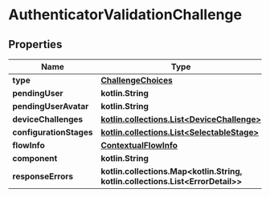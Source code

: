 
# AuthenticatorValidationChallenge

## Properties
Name | Type | Description | Notes
------------ | ------------- | ------------- | -------------
**type** | [**ChallengeChoices**](ChallengeChoices.md) |  | 
**pendingUser** | **kotlin.String** |  | 
**pendingUserAvatar** | **kotlin.String** |  | 
**deviceChallenges** | [**kotlin.collections.List&lt;DeviceChallenge&gt;**](DeviceChallenge.md) |  | 
**configurationStages** | [**kotlin.collections.List&lt;SelectableStage&gt;**](SelectableStage.md) |  | 
**flowInfo** | [**ContextualFlowInfo**](ContextualFlowInfo.md) |  |  [optional]
**component** | **kotlin.String** |  |  [optional]
**responseErrors** | **kotlin.collections.Map&lt;kotlin.String, kotlin.collections.List&lt;ErrorDetail&gt;&gt;** |  |  [optional]



